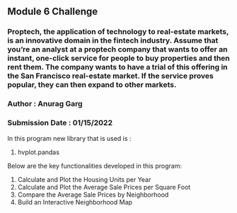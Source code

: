 ## Module 6 Challenge
### Proptech, the application of technology to real-estate markets, is an innovative domain in the fintech industry. Assume that you’re an analyst at a proptech company that wants to offer an instant, one-click service for people to buy properties and then rent them. The company wants to have a trial of this offering in the San Francisco real-estate market. If the service proves popular, they can then expand to other markets.
### Author : Anurag Garg
### Submission Date : 01/15/2022

In this program new library that is used is :  
1) hvplot.pandas

Below are the key functionalities developed in this program:  
1) Calculate and Plot the Housing Units per Year  
2) Calculate and Plot the Average Sale Prices per Square Foot  
3) Compare the Average Sale Prices by Neighborhood  
4) Build an Interactive Neighborhood Map  


